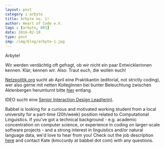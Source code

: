 ```yaml
---
layout: post
category : arbyte
title: Arbyte no. 1!
author: Heart of Code e.V.
tags : [arbyte, 001]
date: 2016-02-18
type: post
img: /img/blog/arbyte-1.jpg
---
```

Arbyte!

Wir werden verdächtig oft gefragt, ob wir nicht ein paar Entwicklerinnen kennen. Klar, kennen wir. Also: Traut euch, die wollen euch!


<a href="http://netzpolitik.org">Netzpolitik.org</a> sucht ab April eine Praktikantin (editorial, not strictly coding), wer also gerne mit netten KollegInnen bei bunter Beleuchtung zwischen Aktenbergen herumturnt bitte <a href="https://netzpolitik.org/stellenanzeigen/wieder-im-angebot-ein-praktikum-bei-netzpolitik-org">hier</a> entlang.


IDEO sucht eine <a href="https://www.ideo.com/careers/job/147635/?gh_jid=147635">Senior Interaction Design Lead(erin)</a>.

Babbel is looking for a curious and motivated working student from a local university for a part-time (20h/week) position related to Computational Linguistics. If you've got a technical background - e.g. academic concentration on computer science, or experience in coding on larger-scale software projects - and a strong interest in linguistics and/or natural language data, we'd love to hear from you! Check out the job description <a href="https://babbel.workable.com/jobs/176894">here</a> and contact Kate (kmccurdy at babbel dot com) with any questions.
